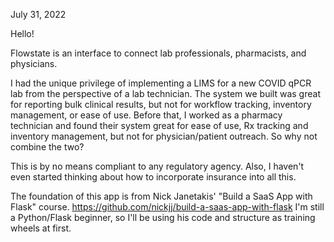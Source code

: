July 31, 2022

Hello!

Flowstate is an interface to connect lab professionals, pharmacists, and physicians.

I had the unique privilege of implementing a LIMS for a new COVID qPCR lab from the perspective of a lab technician. The system we built was great for reporting bulk clinical results, but not for workflow tracking, inventory management, or ease of use.
Before that, I worked as a pharmacy technician and found their system great for ease of use, Rx tracking and inventory management, but not for physician/patient outreach.
So why not combine the two?

This is by no means compliant to any regulatory agency.
Also, I haven't even started thinking about how to incorporate insurance into all this.

The foundation of this app is from Nick Janetakis' "Build a SaaS App with Flask" course.
https://github.com/nickjj/build-a-saas-app-with-flask
I'm still a Python/Flask beginner, so I'll be using his code and structure as training wheels at first.